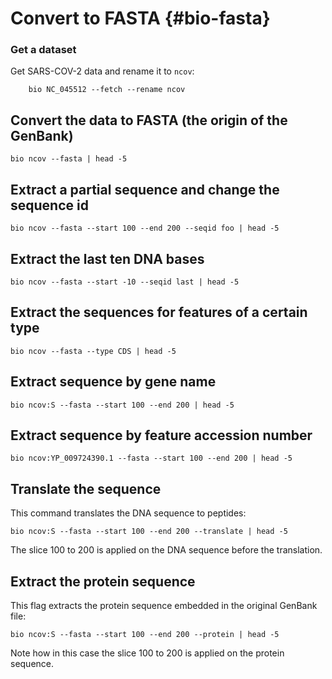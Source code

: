 # Convert to FASTA {#bio-fasta}

### Get a dataset

Get SARS-COV-2 data and rename it to `ncov`:

```{bash, comment=NA}
    bio NC_045512 --fetch --rename ncov
```

## Convert the data to FASTA (the origin of the GenBank)

```{bash, comment=NA}
bio ncov --fasta | head -5
```

## Extract a partial sequence and change the sequence id

```{bash, comment=NA}
bio ncov --fasta --start 100 --end 200 --seqid foo | head -5
```

## Extract the last ten DNA bases

```{bash, comment=NA}
bio ncov --fasta --start -10 --seqid last | head -5
```

## Extract the sequences for features of a certain type

```{bash, comment=NA}
bio ncov --fasta --type CDS | head -5
```

## Extract sequence by gene name

```{bash, comment=NA}
bio ncov:S --fasta --start 100 --end 200 | head -5
```

## Extract sequence by feature accession number

```{bash, comment=NA}
bio ncov:YP_009724390.1 --fasta --start 100 --end 200 | head -5
```

## Translate the sequence

This command translates the DNA sequence to peptides:

```{bash, comment=NA}
bio ncov:S --fasta --start 100 --end 200 --translate | head -5
```

The slice 100 to 200 is applied on the DNA sequence before the translation.

## Extract the protein sequence

This flag extracts the protein sequence embedded in the original GenBank file:

```{bash, comment=NA}
bio ncov:S --fasta --start 100 --end 200 --protein | head -5
```

Note how in this case the slice 100 to 200 is applied on the protein sequence.